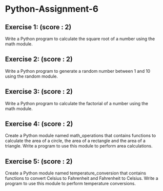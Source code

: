# Python-Assignment-6

Exercise 1: (score : 2)
-----------------------
Write a Python program to calculate the square root of a number using the math module.

Exercise 2: (score : 2)
-----------------------
Write a Python program to generate a random number between 1 and 10 using the random module.

Exercise 3: (score : 2)
-----------------------
Write a Python program to calculate the factorial of a number using the math module.

Exercise 4: (score : 2)
------------------------
Create a Python module named math_operations that contains functions to calculate the area of a circle, the area of a rectangle and the area of a triangle. Write a program to use this module to perform area calculations.

Exercise 5: (score : 2)
-----------------------
Create a Python module named temperature_conversion that contains functions to convert Celsius to Fahrenheit and Fahrenheit to Celsius. Write a program to use this module to perform temperature conversions.
